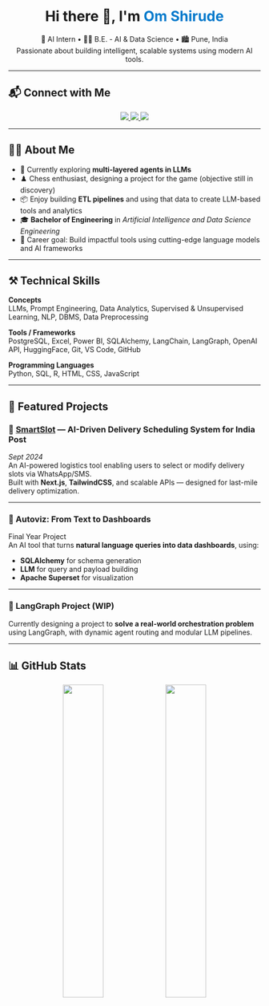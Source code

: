<h1 align="center">Hi there 👋, I'm <span style="color:#007acc;">Om Shirude</span></h1>

<p align="center">
  🧠 AI Intern • 👨‍🎓 B.E. - AI & Data Science • 🏙️ Pune, India <br>
  Passionate about building intelligent, scalable systems using modern AI tools.
</p>

---

## 📬 Connect with Me

<p align="center">
  <a href="https://www.linkedin.com/in/om-shirude/" target="_blank">
    <img src="https://img.shields.io/badge/LinkedIn-0A66C2?style=for-the-badge&logo=linkedin&logoColor=white" />
  </a>
  <a href="mailto:om.shirude03@gmail.com">
    <img src="https://img.shields.io/badge/Gmail-D14836?style=for-the-badge&logo=gmail&logoColor=white" />
  </a>
  <a href="https://medium.com/@om.shirude03" target="_blank">
    <img src="https://img.shields.io/badge/Medium-000000?style=for-the-badge&logo=medium&logoColor=white" />
  </a>
</p>


---

## 🙋‍♂️ About Me

- 🔬 Currently exploring **multi-layered agents in LLMs**
- ♟️ Chess enthusiast, designing a project for the game (objective still in discovery)
- 📦 Enjoy building **ETL pipelines** and using that data to create LLM-based tools and analytics
- 🎓 **Bachelor of Engineering** in *Artificial Intelligence and Data Science Engineering*
- 🚀 Career goal: Build impactful tools using cutting-edge language models and AI frameworks

---

## ⚒️ Technical Skills

**Concepts**  
LLMs, Prompt Engineering, Data Analytics, Supervised & Unsupervised Learning, NLP, DBMS, Data Preprocessing

**Tools / Frameworks**  
PostgreSQL, Excel, Power BI, SQLAlchemy, LangChain, LangGraph, OpenAI API, HuggingFace, Git, VS Code, GitHub

**Programming Languages**  
Python, SQL, R, HTML, CSS, JavaScript

---

## 🚀 Featured Projects

### 🔹 [SmartSlot](https://smartslot.vercel.app/) — AI-Driven Delivery Scheduling System for India Post  
*Sept 2024*  
An AI-powered logistics tool enabling users to select or modify delivery slots via WhatsApp/SMS.  
Built with **Next.js**, **TailwindCSS**, and scalable APIs — designed for last-mile delivery optimization.

---

### 🔹 Autoviz: From Text to Dashboards  
Final Year Project  
An AI tool that turns **natural language queries into data dashboards**, using:
- **SQLAlchemy** for schema generation  
- **LLM** for query and payload building  
- **Apache Superset** for visualization

---

### 🔹 LangGraph Project (WIP)  
Currently designing a project to **solve a real-world orchestration problem** using LangGraph, with dynamic agent routing and modular LLM pipelines.

---

## 📊 GitHub Stats

<p align="center">
  <img src="https://github-readme-stats.vercel.app/api?username=OmShirude&show_icons=true&theme=radical" width="40%">
  <img src="https://github-readme-stats.vercel.app/api/top-langs/?username=OmShirude&layout=compact&theme=radical" width="40%">
</p>
